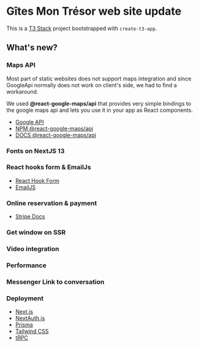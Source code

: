 # Gîtes Mon Trésor web site update

This is a [T3 Stack](https://create.t3.gg/) project bootstrapped with `create-t3-app`.

## What's new? 

### Maps API

Most part of static websites does not support maps integration and since GoogleApi normally does not work on client's side, we had to find a workaround.   
    
We used **@react-google-maps/api** that provides very simple bindings to the google maps api and lets you use it in your app as React components.

- [Google API](https://developers.google.com/maps/documentation/)
- [ NPM @react-google-maps/api](https://www.npmjs.com/package/@react-google-maps/api)
- [ DOCS @react-google-maps/api](https://react-google-maps-api-docs.netlify.app/)

### Fonts on NextJS 13

### React hooks form & EmailJs

- [React Hook Form](https://react-hook-form.com)
- [EmailJS](https://www.emailjs.com)

### Online reservation & payment 

- [Stripe Docs](https://stripe.com/docs/development/quickstart)

### Get window on SSR

### Video integration

### Performance

### Messenger Link to conversation

### Deployment

- [Next.js](https://nextjs.org)
- [NextAuth.js](https://next-auth.js.org)
- [Prisma](https://prisma.io)
- [Tailwind CSS](https://tailwindcss.com)
- [tRPC](https://trpc.io)


